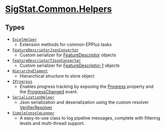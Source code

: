 # [SigStat.Common.Helpers](./README.md)

## Types

- [`ExcelHelper`](./ExcelHelper.md)
	- Extension methods for common EPPlus tasks
- [`FeatureDescriptorJsonConverter`](./FeatureDescriptorJsonConverter.md)
	- Custom serializer for [FeatureDescriptor](../../../../../docs/md/SigStat/Common/FeatureDescriptor.md) objects
- [`FeatureDescriptorTJsonConverter`](./FeatureDescriptorTJsonConverter.md)
	- Custom serializer for [FeatureDescriptor-1](../../../../../docs/md/SigStat/Common/FeatureDescriptor-1.md) objects
- [`HierarchyElement`](./HierarchyElement.md)
	- Hierarchical structure to store object
- [`IProgress`](./IProgress.md)
	- Enables progress tracking by expsoing the [Progress](../../../../../docs/md/SigStat/Common/Helpers/IProgress.md) property and the [ProgressChanged](../../../../../docs/md/SigStat/Common/Helpers/IProgress.md) event.
- [`SerializationHelper`](./SerializationHelper.md)
	- Json serialization and deserialization using the custom resolver  [VerifierResolver](../../../../../docs/md/SigStat/Common/Helpers/Serialization/VerifierResolver.md)
- [`SimpleConsoleLogger`](./SimpleConsoleLogger.md)
	- A easy-to-use class to log pipeline messages, complete with filtering levels and multi-thread support.

